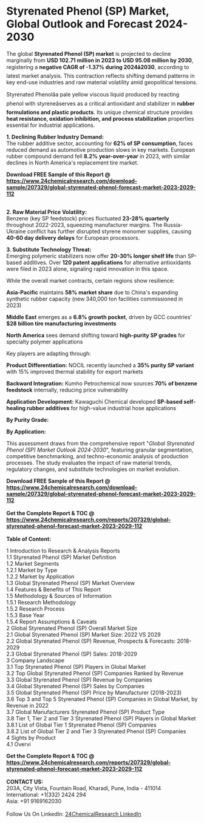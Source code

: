 <h1>Styrenated Phenol (SP) Market, Global Outlook and Forecast 2024-2030</h1><p>The global <strong>Styrenated Phenol (SP) market</strong> is projected to decline marginally from <strong>USD 102.71 million in 2023 to USD 95.08 million by 2030</strong>, registering a <strong>negative CAGR of -1.37% during 2024â2030</strong>, according to latest market analysis. This contraction reflects shifting demand patterns in key end-use industries and raw material volatility amid geopolitical tensions.</p><p>Styrenated Phenolâa pale yellow viscous liquid produced by reacting phenol with styreneâserves as a critical antioxidant and stabilizer in <strong>rubber formulations and plastic products</strong>. Its unique chemical structure provides <strong>heat resistance, oxidation inhibition, and process stabilization</strong> properties essential for industrial applications.</p><p><strong>1. Declining Rubber Industry Demand:</strong><br>
The rubber additive sector, accounting for <strong>62% of SP consumption</strong>, faces reduced demand as automotive production slows in key markets. European rubber compound demand fell <strong>8.2% year-over-year</strong> in 2023, with similar declines in North America's replacement tire market.</p><div><b>Download FREE Sample of this Report @ 
            <a href="https://www.24chemicalresearch.com/download-sample/207329/global-styrenated-phenol-forecast-market-2023-2029-112">
            https://www.24chemicalresearch.com/download-sample/207329/global-styrenated-phenol-forecast-market-2023-2029-112</a></b></div><br><p><strong>2. Raw Material Price Volatility:</strong><br> 
Benzene (key SP feedstock) prices fluctuated <strong>23-28% quarterly</strong> throughout 2022-2023, squeezing manufacturer margins. The Russia-Ukraine conflict has further disrupted styrene monomer supplies, causing <strong>40-60 day delivery delays</strong> for European processors.</p><p><strong>3. Substitute Technology Threat:</strong><br>
Emerging polymeric stabilizers now offer <strong>20-30% longer shelf life</strong> than SP-based additives. Over <strong>120 patent applications</strong> for alternative antioxidants were filed in 2023 alone, signaling rapid innovation in this space.</p><p>While the overall market contracts, certain regions show resilience:</p><p><strong>Asia-Pacific</strong> maintains <strong>58% market share</strong> due to China's expanding synthetic rubber capacity (new 340,000 ton facilities commissioned in 2023)</p><p><strong>Middle East</strong> emerges as a <strong>6.8% growth pocket</strong>, driven by GCC countries' <strong>$28 billion tire manufacturing investments</strong></p><p><strong>North America</strong> sees demand shifting toward <strong>high-purity SP grades</strong> for specialty polymer applications</p><p>Key players are adapting through:</p><p><strong>Product Differentiation:</strong> NOCIL recently launched a <strong>35% purity SP variant</strong> with 15% improved thermal stability for export markets</p><p><strong>Backward Integration:</strong> Kumho Petrochemical now sources <strong>70% of benzene feedstock</strong> internally, reducing price vulnerability</p><p><strong>Application Development:</strong> Kawaguchi Chemical developed <strong>SP-based self-healing rubber additives</strong> for high-value industrial hose applications</p><p><strong>By Purity Grade:</strong></p><p><strong>By Application:</strong></p><p>This assessment draws from the comprehensive report "<em>Global Styrenated Phenol (SP) Market Outlook 2024-2030</em>", featuring granular segmentation, competitive benchmarking, and techno-economic analysis of production processes. The study evaluates the impact of raw material trends, regulatory changes, and substitute technologies on market evolution.</p><div><b>Download FREE Sample of this Report @ 
            <a href="https://www.24chemicalresearch.com/download-sample/207329/global-styrenated-phenol-forecast-market-2023-2029-112">
            https://www.24chemicalresearch.com/download-sample/207329/global-styrenated-phenol-forecast-market-2023-2029-112</a></b></div><br><div><b>Get the Complete Report & TOC @ 
            <a href="https://www.24chemicalresearch.com/reports/207329/global-styrenated-phenol-forecast-market-2023-2029-112">
            https://www.24chemicalresearch.com/reports/207329/global-styrenated-phenol-forecast-market-2023-2029-112</a></b></div><br>
            <b>Table of Content:</b><p>1 Introduction to Research & Analysis Reports<br />
    1.1 Styrenated Phenol (SP) Market Definition<br />
    1.2 Market Segments<br />
        1.2.1 Market by Type<br />
        1.2.2 Market by Application<br />
    1.3 Global Styrenated Phenol (SP) Market Overview<br />
    1.4 Features & Benefits of This Report<br />
    1.5 Methodology & Sources of Information<br />
        1.5.1 Research Methodology<br />
        1.5.2 Research Process<br />
        1.5.3 Base Year<br />
        1.5.4 Report Assumptions & Caveats<br />
2 Global Styrenated Phenol (SP) Overall Market Size<br />
    2.1 Global Styrenated Phenol (SP) Market Size: 2022 VS 2029<br />
    2.2 Global Styrenated Phenol (SP) Revenue, Prospects & Forecasts: 2018-2029<br />
    2.3 Global Styrenated Phenol (SP) Sales: 2018-2029<br />
3 Company Landscape<br />
    3.1 Top Styrenated Phenol (SP) Players in Global Market<br />
    3.2 Top Global Styrenated Phenol (SP) Companies Ranked by Revenue<br />
    3.3 Global Styrenated Phenol (SP) Revenue by Companies<br />
    3.4 Global Styrenated Phenol (SP) Sales by Companies<br />
    3.5 Global Styrenated Phenol (SP) Price by Manufacturer (2018-2023)<br />
    3.6 Top 3 and Top 5 Styrenated Phenol (SP) Companies in Global Market, by Revenue in 2022<br />
    3.7 Global Manufacturers Styrenated Phenol (SP) Product Type<br />
    3.8 Tier 1, Tier 2 and Tier 3 Styrenated Phenol (SP) Players in Global Market<br />
        3.8.1 List of Global Tier 1 Styrenated Phenol (SP) Companies<br />
        3.8.2 List of Global Tier 2 and Tier 3 Styrenated Phenol (SP) Companies<br />
4 Sights by Product<br />
    4.1 Overvi</p><div><b>Get the Complete Report & TOC @ 
            <a href="https://www.24chemicalresearch.com/reports/207329/global-styrenated-phenol-forecast-market-2023-2029-112">
            https://www.24chemicalresearch.com/reports/207329/global-styrenated-phenol-forecast-market-2023-2029-112</a></b></div><br><b>CONTACT US:</b><br>
            203A, City Vista, Fountain Road, Kharadi, Pune, India - 411014<br>
            International: +1(332) 2424 294<br>
            Asia: +91 9169162030 <br><br>
            Follow Us On LinkedIn: <a href="https://www.linkedin.com/company/24chemicalresearch/">24ChemicalResearch LinkedIn</a>